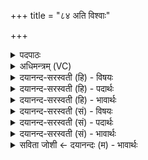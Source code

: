 +++
title = "८४ अति विश्वाः"

+++
<details><summary>पदपाठः</summary>

अति॑। विश्वाः॑। प॒रि॒ष्ठाः। प॒रि॒स्था इति॑ परि॒ऽस्थाः। स्ते॒नइ॒वेति॑ स्ते॒नःऽइ॑व। व्र॒जम्। अ॒क्र॒मुः॒। ओष॑धीः। प्र। अ॒चु॒च्य॒वुः। यत्। किम्। च॒। त॒न्वः᳖। रपः॑। ८४।
</details>

<details><summary>अधिमन्त्रम् (VC)</summary>

- वैद्या देवताः
- भिषगृषिः
- विराडनुष्टुप्
- गान्धारः
</details>

<details><summary>दयानन्द-सरस्वती (हि) - विषयः</summary>

कैसे रोग निवृत्त होते हैं, यह विषय अगले मन्त्र में कहा है ॥
</details>

<details><summary>दयानन्द-सरस्वती (हि) - पदार्थः</summary>

पदार्थान्वयभाषाः -  हे मनुष्यो ! तुम लोग जो (परिष्ठाः) सब ओर से स्थित (विश्वा) सब (ओषधीः) सोमलता और जौ आदि ओषधी (व्रजम्) जैसे गोशाला को (स्तेन इव) भित्ति फोड़ के चोर जावे, वैसे पृथिवी फोड़ के (अत्यक्रमुः) निकलती हैं, (यत्) जो (किञ्च) कुछ (तन्वः) शरीर का (रपः) पापों के फल के समान रोगरूप दुःख है, उस सब को (प्राचुच्यवुः) नष्ट करती हैं, उन ओषधियों को युक्ति से सेवन करो ॥८४ ॥
</details>

<details><summary>दयानन्द-सरस्वती (हि) - भावार्थः</summary>

भावार्थभाषाः -  इस मन्त्र में उपमालङ्कार है। जैसे गौओं के स्वामी से धमकाया हुआ चोर भित्ति को फाँद के भागता है, वैसे ही श्रेष्ठ ओषधियों से ताड़ना किये रोग नष्ट हो के भाग जाते हैं ॥८४ ॥
</details>

<details><summary>दयानन्द-सरस्वती (सं) - विषयः</summary>

कथं रोगा निवर्त्तन्त इत्याह ॥
</details>

<details><summary>दयानन्द-सरस्वती (सं) - पदार्थः</summary>

पदार्थान्वयभाषाः -  हे मनुष्याः ! यूयं याः परिष्ठा विश्वा ओषधीर्व्रजं स्तेन इवात्यक्रमुः, यत् किं च तन्वो रपस्तत्सर्वं प्राचुच्यवुस्ता युक्त्योपयुञ्जीध्वम् ॥८४ ॥
</details>

<details><summary>दयानन्द-सरस्वती (सं) - भावार्थः</summary>

भावार्थभाषाः -  अत्रोपमालङ्कारः। यथा चोरो गोस्वामिना धर्षितः सन् आभीरघोषमुल्लङ्घ्य पलायते, तथैव सदौषधैस्ताडिता रोगा नश्यन्ति ॥८४ ॥
</details>

<details><summary>सविता जोशी ← दयानन्दः (म) - भावार्थः</summary>

भावार्थभाषाः -  या मंत्रात उपमालंकार आहे. जसा गाईचा मालक चोराला दरडावतो तेव्हा तो भिंतीवरून उडी मारून पळून जातो, तसे श्रेष्ठ औषधांचा मारा केल्यास रोग नष्ट होऊन पळून जातो.
</details>